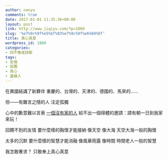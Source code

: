 ```yaml
---
author: nanyu
comments: true
date: 2017-01-01 11:35:36+00:00
layout: post
link: http://www.jiqiyu.com/?p=1860
slug: '%e7%9c%9f%e5%bf%83%e7%9c%9f%e6%84%8f'
title: 真心真意
wordpress_id: 1860
categories:
- 四不像或詩歌
tags:
- 友情
- 孤獨
- 真心
- 邊緣人
---
```


​在異國結識了新夥伴
重慶的、台灣的、天津的、德國的、馬來的……

但——有難言之隱的人
注定孤獨

心中的歉意難以言表
[一個沒有家的人](http://www.jiqiyu.com/?p=1525)
給不出一個得體的邀請：請有朝一日到我家來玩！

回饋不到的友情
要什麼樣的胸懷才能接納
像天空
像大海
天空大海一般的胸懷

太多的沉默
要什麼樣的智慧才能消融
像風華雨露
像時間
時間老人一般的智慧

我怎敢奢求？
只敢奉上真心真意
